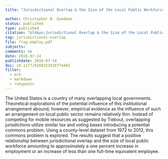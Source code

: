 ```yaml
---
title: "Jurisdictional Overlap & the Size of the Local Public Workforce"

author: Christopher B. Goodman
status: published
type: published
citation: "&ldquo;Jurisdictional Overlap & the Size of the Local Public Workforce.&rdquo; <em>State and Local Government Review</em> 50 (1): 15-23."
tag: jurisdictional-overlap
file: frag-employ.pdf
subjects:
comments: no
date: 2018-07-14
publishdate: 2018-07-14
doi: 10.1177/0160323X18774402
filter:
  - erb
  - markdown
  - rubypants
---
```


The United States is a country of many overlapping local governments. Theoretical explorations of the potential influence of this institutional arrangement abound; however, empirical evidence as the influence of such an arrangement on local public sector remains relatively thin. Instead of competing for mobile resources as suggested by Tiebout, overlapping jurisdictions utilize similar tax and voting bases introducing a potential commons problem. Using a county-level dataset from 1972 to 2012, this commons problem is explored. The results suggest that a positive relationship between jurisdictional overlap and the size of local public workforce amounting to approximately a one percent increase in employment or an increase of less than one full-time equivalent employee.
